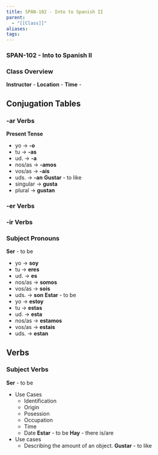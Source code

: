 ```yaml
---
title: SPAN-102 - Into to Spanish II
parent:
  - "[[Class]]"
aliases: 
tags:
---
```

### SPAN-102 - Into to Spanish II
### Class Overview
**Instructor** - 
**Location** - 
**Time** - 
## Conjugation Tables
### -ar Verbs
**Present Tense**
- yo -> **-o**
- tu -> **-as**
- ud. -> **-a**
- nos/as -> **-amos**
- vos/as -> **-ais**
- uds. -> **-an**
**Gustar** - to like
- singular -> **gusta**
- plural -> **gustan**
### -er Verbs
### -ir Verbs
### Subject Pronouns
**Ser** - to be
- yo -> **soy**
- tu -> **eres**
- ud. -> **es**
- nos/as -> **somos**
- vos/as -> **sois**
- uds. -> **son**
**Estar** - to be
- yo -> **estoy**
- tu -> **estas**
- ud. -> **esta**
- nos/as -> **estamos**
- vos/as -> **estais**
- uds. -> **estan**
## Verbs
### Subject Verbs
**Ser** - to be
- Use Cases
	- Identification
	- Origin
	- Posession
	- Occupation
	- Time
	- Date
**Estar** - to be
**Hay** - there is/are
- Use cases
	- Describing the amount of an object.
**Gustar** - to like